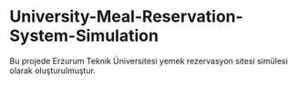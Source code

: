 # University-Meal-Reservation-System-Simulation
Bu projede Erzurum Teknik Üniversitesi yemek rezervasyon sitesi simülesi olarak oluşturulmuştur.
